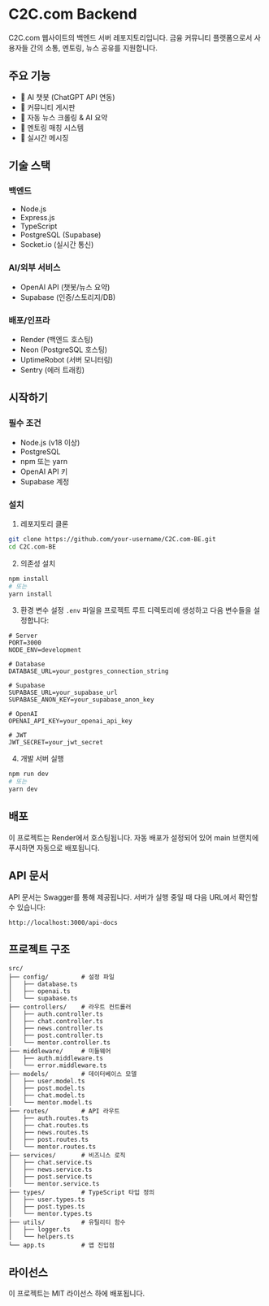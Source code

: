 # C2C.com Backend

C2C.com 웹사이트의 백엔드 서버 레포지토리입니다. 금융 커뮤니티 플랫폼으로서 사용자들 간의 소통, 멘토링, 뉴스 공유를 지원합니다.

## 주요 기능

- 🤖 AI 챗봇 (ChatGPT API 연동)
- 📝 커뮤니티 게시판
- 📰 자동 뉴스 크롤링 & AI 요약
- 👥 멘토링 매칭 시스템
- 💬 실시간 메시징

## 기술 스택

### 백엔드

- Node.js
- Express.js
- TypeScript
- PostgreSQL (Supabase)
- Socket.io (실시간 통신)

### AI/외부 서비스

- OpenAI API (챗봇/뉴스 요약)
- Supabase (인증/스토리지/DB)

### 배포/인프라

- Render (백엔드 호스팅)
- Neon (PostgreSQL 호스팅)
- UptimeRobot (서버 모니터링)
- Sentry (에러 트래킹)

## 시작하기

### 필수 조건

- Node.js (v18 이상)
- PostgreSQL
- npm 또는 yarn
- OpenAI API 키
- Supabase 계정

### 설치

1. 레포지토리 클론

```bash
git clone https://github.com/your-username/C2C.com-BE.git
cd C2C.com-BE
```

2. 의존성 설치

```bash
npm install
# 또는
yarn install
```

3. 환경 변수 설정
   `.env` 파일을 프로젝트 루트 디렉토리에 생성하고 다음 변수들을 설정합니다:

```
# Server
PORT=3000
NODE_ENV=development

# Database
DATABASE_URL=your_postgres_connection_string

# Supabase
SUPABASE_URL=your_supabase_url
SUPABASE_ANON_KEY=your_supabase_anon_key

# OpenAI
OPENAI_API_KEY=your_openai_api_key

# JWT
JWT_SECRET=your_jwt_secret
```

4. 개발 서버 실행

```bash
npm run dev
# 또는
yarn dev
```

## 배포

이 프로젝트는 Render에서 호스팅됩니다. 자동 배포가 설정되어 있어 main 브랜치에 푸시하면 자동으로 배포됩니다.

## API 문서

API 문서는 Swagger를 통해 제공됩니다. 서버가 실행 중일 때 다음 URL에서 확인할 수 있습니다:

```
http://localhost:3000/api-docs
```

## 프로젝트 구조

```
src/
├── config/         # 설정 파일
│   ├── database.ts
│   ├── openai.ts
│   └── supabase.ts
├── controllers/    # 라우트 컨트롤러
│   ├── auth.controller.ts
│   ├── chat.controller.ts
│   ├── news.controller.ts
│   ├── post.controller.ts
│   └── mentor.controller.ts
├── middleware/     # 미들웨어
│   ├── auth.middleware.ts
│   └── error.middleware.ts
├── models/         # 데이터베이스 모델
│   ├── user.model.ts
│   ├── post.model.ts
│   ├── chat.model.ts
│   └── mentor.model.ts
├── routes/         # API 라우트
│   ├── auth.routes.ts
│   ├── chat.routes.ts
│   ├── news.routes.ts
│   ├── post.routes.ts
│   └── mentor.routes.ts
├── services/       # 비즈니스 로직
│   ├── chat.service.ts
│   ├── news.service.ts
│   ├── post.service.ts
│   └── mentor.service.ts
├── types/          # TypeScript 타입 정의
│   ├── user.types.ts
│   ├── post.types.ts
│   └── mentor.types.ts
├── utils/          # 유틸리티 함수
│   ├── logger.ts
│   └── helpers.ts
└── app.ts          # 앱 진입점
```

## 라이선스

이 프로젝트는 MIT 라이선스 하에 배포됩니다.
